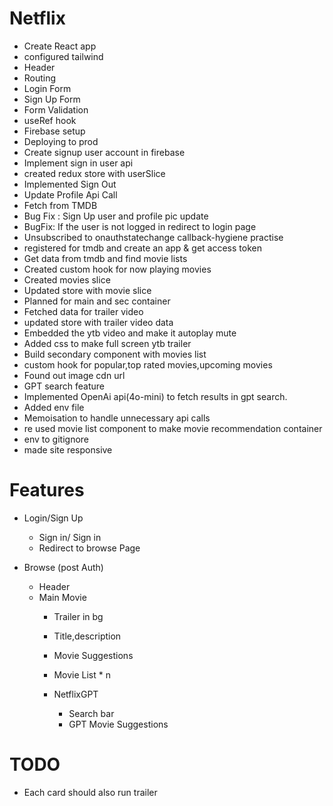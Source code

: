 # Netflix

- Create React app
- configured tailwind
- Header
- Routing
- Login Form
- Sign Up Form
- Form Validation
- useRef hook
- Firebase setup
- Deploying to prod
- Create signup user account in firebase
- Implement sign in user api
- created redux store with userSlice
- Implemented Sign Out
- Update Profile Api Call
- Fetch from TMDB
- Bug Fix : Sign Up user and profile pic update
- BugFix: If the user is not logged in redirect to login page 
- Unsubscribed to onauthstatechange callback-hygiene practise
- registered for tmdb and create an app & get access token
- Get data from tmdb and find movie lists
- Created custom hook for now playing movies
- Created movies slice
- Updated store with movie slice
- Planned for main and sec container
- Fetched data for trailer video
- updated store with trailer video data
- Embedded the ytb video and make it autoplay mute
- Added css to make full screen ytb trailer
- Build secondary component with movies list
- custom hook for popular,top rated movies,upcoming movies
- Found out image cdn url
- GPT search feature
- Implemented OpenAi api(4o-mini) to fetch results in gpt search.
- Added env file
- Memoisation to handle unnecessary api calls
- re used movie list component to make movie recommendation container
- env to gitignore
- made site responsive

# Features

- Login/Sign Up
  - Sign in/ Sign in
  - Redirect to browse Page

- Browse (post Auth)
  - Header
  - Main Movie
    - Trailer in bg
    - Title,description
    - Movie Suggestions
    - Movie List * n

    - NetflixGPT
      - Search bar
      - GPT Movie Suggestions


# TODO
- Each card should also run trailer
